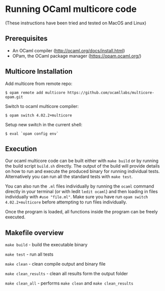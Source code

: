 # Running OCaml multicore code

(These instructions have been tried and tested on MacOS and Linux)

## Prerequisites

* An OCaml compiler (http://ocaml.org/docs/install.html)
* OPam, the OCaml package manager (https://opam.ocaml.org/)

## Multicore Installation

Add multicore from remote repo:

`$ opam remote add multicore https://github.com/ocamllabs/multicore-opam.git`

Switch to ocaml multicore compiler:

`$ opam switch 4.02.2+multicore`

Setup new switch in the current shell:

``$ eval `opam config env` ``

## Execution

Our ocaml multicore code can be built either with `make build` or by running the build
script `build.sh` directly. The output of the
build will provide details on how to run and execute the produced binary
for running individual tests. Alternatively you can run all the standard tests
with `make test`.

You can also run the `.ml` files individually by running the
`ocaml` command directly in your terminal (or with ledit `ledit ocaml`) and then
loading in files individually with `#use "file.ml"`. Make sure you have run
`opam switch 4.02.2+multicore` before attempting to run files individually.

Once the program is loaded, all functions inside the program can be freely
executed.

## Makefile overview

`make build` - build the executable binary

`make test` - run all tests

`make clean` - clean compile output and binary file

`make clean_results` - clean all results form the output folder

`make clean_all` - performs `make clean` and `make clean_results`
